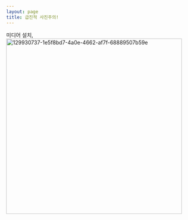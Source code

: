 ```yaml
---
layout: page
title: 급진적 사진주의!
---
```


미디어 설치,
<img width="472" alt="129930737-1e5f8bd7-4a0e-4662-af7f-68889507b59e" src="https://user-images.githubusercontent.com/81041256/192148099-5563a30b-9267-4327-95b7-acd2169a1b38.png">
